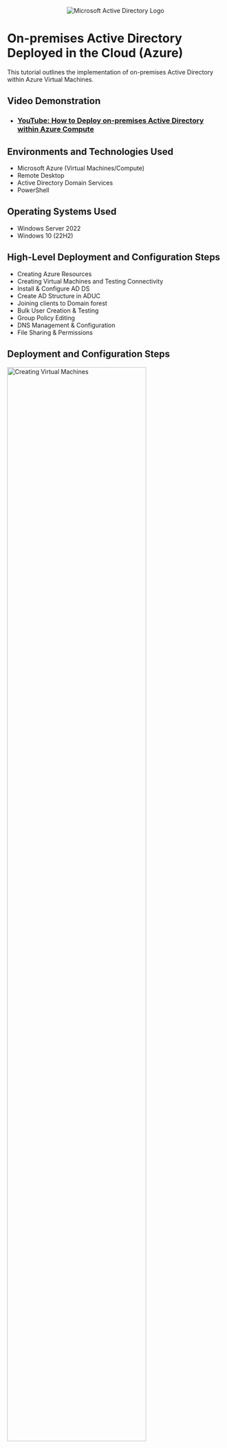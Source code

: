 <p align="center">
<img src="https://i.imgur.com/pU5A58S.png" alt="Microsoft Active Directory Logo"/>
</p>

<h1>On-premises Active Directory Deployed in the Cloud (Azure)</h1>
This tutorial outlines the implementation of on-premises Active Directory within Azure Virtual Machines.<br />


<h2>Video Demonstration</h2>

- ### [YouTube: How to Deploy on-premises Active Directory within Azure Compute](https://youtu.be/8iCBDJq4PYc)

<h2>Environments and Technologies Used</h2>

- Microsoft Azure (Virtual Machines/Compute)
- Remote Desktop
- Active Directory Domain Services
- PowerShell

<h2>Operating Systems Used </h2>

- Windows Server 2022
- Windows 10 (22H2)

<h2>High-Level Deployment and Configuration Steps</h2>

- Creating Azure Resources
- Creating Virtual Machines and Testing Connectivity
- Install & Configure AD DS
- Create AD Structure in ADUC
- Joining clients to Domain forest
- Bulk User Creation & Testing
- Group Policy Editing
- DNS Management & Configuration
- File Sharing & Permissions

<h2>Deployment and Configuration Steps</h2>

<p>
<img src="https://i.imgur.com/9FUR8KV.gif" height="80%" width="80%" alt="Creating Virtual Machines"/>
</p>
<p>
In Azure, create a resource group along with a virtual network and a subnet. Create two virtual machines, one for the domain controller (I'm naming it as dc-1) running Windows Server 2022 and the other as a client virtual machine running Windows 10. 
</p>
<br />

<p>
<img src="https://i.imgur.com/IxWOvS9.gif" height="80%" width="80%" alt="Configuring Network Settings"/>
</p>
<p>
Once the virtual machines are deployed, head over to the domain controller and go to the network settings under Networking. Click the network interface controller, and head over to the IP settings. Change the ipconfig1 to become static. Go back to the domain controller and copy it's private ip address. Go to your client virtual machine and over to DNS settings inside the network interface controller add the ip address of the domain controller. Restart the client vm.
</p>
<br />

<p>
<img src="https://i.imgur.com/vujwbzy.gif" height="80%" width="80%" alt="Setting up AD"/>
</p>
<p>
Log onto the domain controller via it's public ip address with Remote Desktop. On the top right, click Manage and add Roles and Features. Under Server Roles, select Active Directory Domain Services and go next to install. Once, it's done installing promote the server as a domain controller. Click add a new forest and setup a domain name (in this example its mydomain.com). Add a DSRM password and click continue until it installs. The computer should be prompted to restart. 
</p>
<br />

<p>
<img src="https://i.imgur.com/1JoHcoj.png" height="80%" width="80%" alt="Logon"/>
</p>
<p>
Log in back to the domain controller as your username@domain.com. An example is shown above of what it should look like. 
</p>
<br />


<p>
<img src="https://i.imgur.com/q4Vnj9v.gif" height="80%" width="80%" alt="Using AUDC"/>
</p>
<p>
Go to your search bar and look up Active Directory Users and Computers (AUDC). Navigate to your domain, create an Organization Unit (OU) by right-clicking. Create two named _EMPLOYEES and _ADMINS. Under _EMPLOYEES, create a user. Right click on them hit properties, hit the Member of tab and click add. Add them to the Domain Admins. Logout of the current user in the DC and login as that user. 
</p>
<br />


<p>
<img src="https://i.imgur.com/xHdiWAp.gif" height="80%" width="80%" alt="Joining client to domain"/>
</p>
<p>
Log into the client vm. Go to settings -> System -> System Properties -> click Change, toggle Domain and type in your domain. The computer should prompt you to sign in. Sign in using your user's credentials created before. You should get a prompt that you joined the domain and the computer to be asked to restart now.
</p>
<p>
Note: If you don't see this and you get an error, restart the virtual machine as it's likely the DNS settings didn't get applied. 
</p>
<p>
Restart then, go to the domain controller and head over to ADUC, note that in the computers folder that the client computer is there. Log in the client virtual machine as the user you created before. Head back to settings -> System -> Advanced system settings -> Click Remote tab -> Select Users and add Domain Users to the list.
</p>
<br />


Go to the client computer and navigate to the shared folders by typing \\domain controller name\. Try to access all the folders created before and notice the differences. Read-access allows you to view but, can't create files. Write-access allows you to view and create. No-access doesn't allow you view it at all. 
<p>
<img src="https://i.imgur.com/Zd1XnEZ.gif" height="80%" width="80%" alt="PS Script"/>
</p>
<p>
Back to the domain controller, open up Powershell ISE as an admin. Create a new file and paste contents of this Powershell [Script](https://github.com/joshmadakor2/AD_PS/blob/master/Generate-Names-Create-Users.ps1). Run the script and observe all the accounts created in the ADUC. Choose a user and log into the client machine as them. Notice that it works.
</p>

<br />


<p>
<img src="https://i.imgur.com/DzkskVz.gif" height="80%" width="80%" alt="Group Policy Config"/>
</p>
<p>
Back to the Domain Controller, search up gpmc.msc on the taskbar. Navigate to the domain name by the down arrows and find Group Policy Objects. Right click and create a new GPO name. Right click again and hit edit. Navigate to Computer Configuration -> Policies -> Windows Settings -> Security Settings -> Account Policies -> Account Lockout Policy. 
</p>
<p>
Configure account lockout threshold by giving a number of invalid login attempts and Apply. Link the GPO to the domain by right clicking it or dragging up to the domain name. Right click on the right and select Enforced.
</p>
<br />


<p>
<img src="https://i.imgur.com/xqb48sv.png" height="80%" width="80%" alt="Force GP update"/>
<img src="https://i.imgur.com/WnDzVuI.png" height="80%" width="80%" alt="Error message"/>
<p>
Force an update by going to the client virtual machine and within Command Prompt Admin typing gpupdate /force. Sign out of the account and attempt to login with a account incorrectly. Notice the error. 
</p>
<br />

<p>
<img src="https://i.imgur.com/D4XCkAS.gif" height="80%" width="80%" alt="Unlock user"/>
</p>
<p>
Unlock it by going to the domain controller, navigating to ADUC, finding the locked user, clicking the Account tab and checking the Unlock account option. Now log in back correctly and notice it works. This is an illustration of a user locked out of their account. 
</p>
<br />


<p>
<img src="https://i.imgur.com/9M7cFRW.gif" height="80%" width="80%" alt="Configure DNS"/>
</p>
<p>
On the client machine, open up Command Prompt and attempt to ping mainhost. Notice that it fails. Go to the domain controller, and open up DNS Manager. Navigate to the Forward Lockup Zones and create a A-record for mainhost. In the line of IP address, point to the domain controller private IP address. Now go back and ping mainhost in the client machine and observe it works. You can see it works and is stored in the DNS cache by typing ipconfig /displaydns.
</p>
<p>
Note: DNS works by checking its dns cache first, then the host file and then the internet. You can test this by changing the A-record to a different IP address and then pinging mainhost again. It pings the old address as it's still in the cache and you would need to do ipconfig /flushdns with permissions to clear it. Then, it should update and use the right address.
</p>
<br />


<p>
<img src="https://i.imgur.com/ATWCgPW.gif" height="80%" width="80%" alt="Adding a CNAME record"/>
</p>
<p>
In the domain controller and in DNS, create a CNAME record, name it search and point it to google.com. Then, in the client machine ping search. Note it works. You can do nslookup search and observe it shows google as well as their ip addresses.
</p>
<br />


<p>
<img src="https://i.imgur.com/Ihy165F.gif" height="80%" width="80%" alt="Network File Shares"/>
</p>
<p>
In the domain controller, go to the file explorer and create 4 folders in the C drive: read-access, write-access, no-access and accounting. Right click read-access, click properties, navigate to Sharing, click share and add domain users with permissions of only read. Do the same with the others folders except accounting: write-access with domain users -> read/write and no-access domain admins -> read/write. 
</p>
<p>
Go to the client computer and navigate to the shared folders by typing \\domain controller name\. Try to access all the folders created before and notice the differences. Read-access allows you to view but, can't create files. Write-access allows you to view and create. No-access doesn't allow you view it at all. 
</p>
<br />


<p>
<img src="https://i.imgur.com/wvBAWmE.gif" height="80%" width="80%" alt="Disk Sanitization Steps"/>
</p>
<p>
Go back to the domain controller and open up ADUC and create another Organization unit named _GROUPS. Create a security group named ACCOUNTANTS and apply it to one of the users before by right clicking, click Member of and adding accountants in the list. Back to the file explorer, share the folder to the accountants group with read/write permissions. Log in to that user or sign out and log back in, navigate back to network directory and notice the accountants folder is there. You can then access it. 
</p>
<br />



